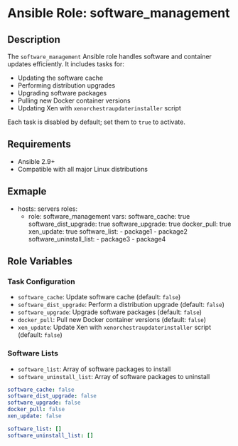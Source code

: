 # Ansible Role: software_management

## Description
The `software_management` Ansible role handles software and container updates efficiently. It includes tasks for:

- Updating the software cache
- Performing distribution upgrades
- Upgrading software packages
- Pulling new Docker container versions
- Updating Xen with `xenorchestraupdaterinstaller` script

Each task is disabled by default; set them to `true` to activate.

## Requirements
- Ansible 2.9+ 
- Compatible with all major Linux distributions

## Exmaple

- hosts: servers
  roles:
    - role: software_management
      vars:
        software_cache: true
        software_dist_upgrade: true
        software_upgrade: true
        docker_pull: true
        xen_update: true
        software_list:
          - package1
          - package2
        software_uninstall_list:
          - package3
          - package4

## Role Variables

### Task Configuration
- `software_cache`: Update software cache (default: `false`)
- `software_dist_upgrade`: Perform a distribution upgrade (default: `false`)
- `software_upgrade`: Upgrade software packages (default: `false`)
- `docker_pull`: Pull new Docker container versions (default: `false`)
- `xen_update`: Update Xen with `xenorchestraupdaterinstaller` script (default: `false`)

### Software Lists
- `software_list`: Array of software packages to install
- `software_uninstall_list`: Array of software packages to uninstall

```yaml
software_cache: false
software_dist_upgrade: false
software_upgrade: false
docker_pull: false
xen_update: false

software_list: []
software_uninstall_list: []



